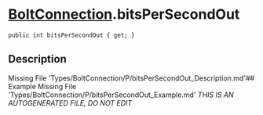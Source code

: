 # [BoltConnection](Types/BoltConnection.md).bitsPerSecondOut
`public int bitsPerSecondOut { get; }`
## Description
Missing File 'Types/BoltConnection/P/bitsPerSecondOut_Description.md'## Example
Missing File 'Types/BoltConnection/P/bitsPerSecondOut_Example.md'
*THIS IS AN AUTOGENERATED FILE, DO NOT EDIT*
